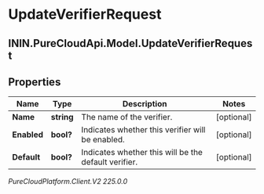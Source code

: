 # UpdateVerifierRequest

## ININ.PureCloudApi.Model.UpdateVerifierRequest

## Properties

|Name | Type | Description | Notes|
|------------ | ------------- | ------------- | -------------|
| **Name** | **string** | The name of the verifier. | [optional] |
| **Enabled** | **bool?** | Indicates whether this verifier will be enabled. | [optional] |
| **Default** | **bool?** | Indicates whether this will be the default verifier. | [optional] |



_PureCloudPlatform.Client.V2 225.0.0_
